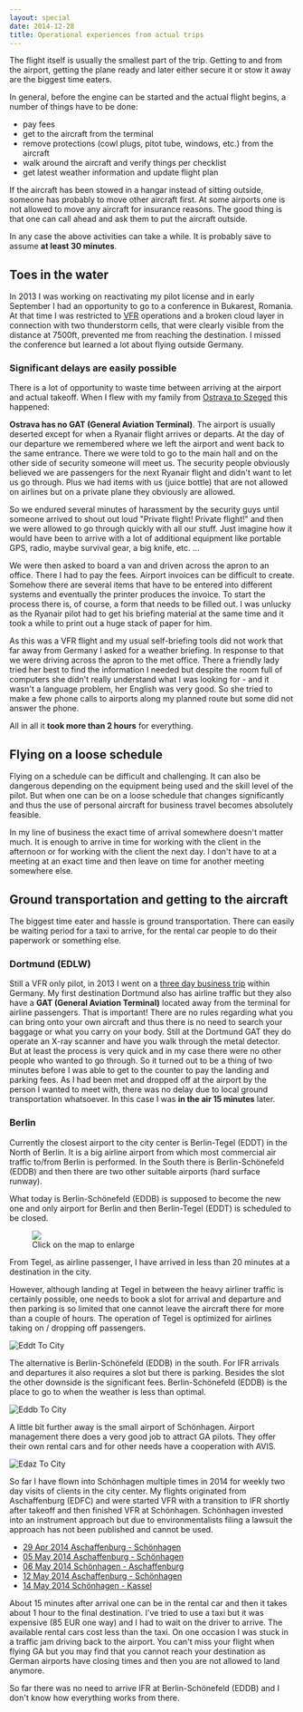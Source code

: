 ```yaml
---
layout: special
date: 2014-12-28
title: Operational experiences from actual trips
---
```

The flight itself is usually the smallest part of the trip. Getting to and from the airport, getting the plane ready and later either secure it or stow it away are the biggest time eaters.

In general, before the engine can be started and the actual flight begins, a number of things have to be done:

* pay fees
* get to the aircraft from the terminal
* remove protections (cowl plugs, pitot tube, windows, etc.) from the aircraft
* walk around the aircraft and verify things per checklist
* get latest weather information and update flight plan

If the aircraft has been stowed in a hangar instead of sitting outside, someone has probably to move other aircraft first. At some airports one is not allowed to move any aircraft for insurance reasons. The good thing is that one can call ahead and ask them to put the aircraft outside.

In any case the above activities can take a while. It is probably save to assume **at least 30 minutes**.

## Toes in the water
In 2013 I was working on reactivating my pilot license and in early September I had an opportunity to go to a conference in Bukarest, Romania. At that time I was restricted to [VFR](vfr-ifr.html) operations and a broken cloud layer in connection with two thunderstorm cells, that were clearly visible from the distance at 7500ft, prevented me from reaching the destination. I missed the conference but learned a lot about flying outside Germany.

### Significant delays are easily possible
There is a lot of opportunity to waste time between arriving at the airport and actual takeoff. When I flew with my family from [Ostrava to Szeged](/2013/09/02/ALE2013-Ostrava-Szeged.html) this happened:

**Ostrava has no GAT (General Aviation Terminal)**. The airport is usually deserted except for when a Ryanair flight arrives or departs. At the day of our departure we remembered where we left the airport and went back to the same entrance. There we were told to go to the main hall and on the other side of security someone will meet us. The security people obviously believed we are passengers for the next Ryanair flight and didn't want to let us go through. Plus we had items with us (juice bottle) that are not allowed on airlines but on a private plane they obviously are allowed.

So we endured several minutes of harassment by the security guys until someone arrived to shout out loud "Private flight! Private flight!" and then we were allowed to go through quickly with all our stuff. Just imagine how it would have been to arrive with a lot of additional equipment like portable GPS, radio, maybe survival gear, a big knife, etc. ...

We were then asked to board a van and driven across the apron to an office. There I had to pay the fees. Airport invoices can be difficult to create. Somehow there are several items that have to be entered into different systems and eventually the printer produces the invoice. To start the process there is, of course, a form that needs to be filled out. I was unlucky as the Ryanair pilot had to get his briefing material at the same time and it took a while to print out a huge stack of paper for him.

As this was a VFR flight and my usual self-briefing tools did not work that far away from Germany I asked for a weather briefing. In response to that we were driving across the apron to the met office. There a friendly lady tried her best to find the information I needed but despite the room full of computers she didn't really understand what I was looking for - and it wasn't a language problem, her English was very good. So she tried to make a few phone calls to airports along my planned route but some did not answer the phone.

All in all it **took more than 2 hours** for everything.

## Flying on a loose schedule
Flying on a schedule can be difficult and challenging. It can also be dangerous depending on the equipment being used and the skill level of the pilot. But when one can be on a loose schedule that changes significantly and thus the use of personal aircraft for business travel becomes absolutely feasible.

In my line of business the exact time of arrival somewhere doesn't matter much. It is enough to arrive in time for working with the client in the afternoon or for working with the client the next day. I don't have to at a meeting at an exact time and then leave on time for another meeting somewhere else.

## Ground transportation and getting to the aircraft
The biggest time eater and hassle is ground transportation. There can easily be waiting period for a taxi to arrive, for the rental car people to do their paperwork or something else.

### Dortmund (EDLW)
Still a VFR only pilot, in 2013 I went on a [three day business trip](/2014/03/29/trip-edlw-edaz.html) within Germany. My first destination Dortmund also has airline traffic but they also have a **GAT (General Aviation Terminal)** located away from the terminal for airline passengers. That is important! There are no rules regarding what you can bring onto your own aircraft and thus there is no need to search your baggage or what you carry on your body. Still at the Dortmund GAT they do operate an X-ray scanner and have you walk through the metal detector. But at least the process is very quick and in my case there were no other people who wanted to go through. So it turned out to be a thing of two minutes before I was able to get to the counter to pay the landing and parking fees. As I had been met and dropped off at the airport by the person I wanted to meet with, there was no delay due to local ground transportation whatsoever. In this case I was **in the air 15 minutes** later.

### Berlin
Currently the closest airport to the city center is Berlin-Tegel (EDDT) in the North of Berlin. It is a big airline airport from which most commercial air traffic to/from Berlin is performed. In the South there is Berlin-Schönefeld (EDDB) and then there are two other suitable airports (hard surface runway).

What today is Berlin-Schönefeld (EDDB) is supposed to become the new one and only airport for Berlin and then Berlin-Tegel (EDDT) is scheduled to be closed.

<figure>
  <a href="berlin-airports.png" target="_blank"><img src="berlin-airports.png"></a>
  <figcaption>Click on the map to enlarge</figcaption>
</figure>

From Tegel, as airline passenger, I have arrived in less than 20 minutes at a destination in the city.

However, although landing at Tegel in between the heavy airliner traffic is certainly possible, one needs to book a slot for arrival and departure and then parking is so limited that one cannot leave the aircraft there for more than a couple of hours. The operation of Tegel is optimized for airlines taking on / dropping off passengers.

![Eddt To City](eddt-to-city.png)

The alternative is Berlin-Schönefeld (EDDB) in the south. For IFR arrivals and departures it also requires a slot but there is parking. Besides the slot the other downside is the significant fees. Berlin-Schönefeld (EDDB) is the place to go to when the weather is less than optimal.

![Eddb To City](eddb-to-city.png)

A little bit further away is the small airport of Schönhagen. Airport management there does a very good job to attract GA pilots. They offer their own rental cars and for other needs have a cooperation with AVIS.

![Edaz To City](edaz-to-city.png)

So far I have flown into Schönhagen multiple times in 2014 for weekly two day visits of clients in the city center. My flights originated from Aschaffenburg (EDFC) and were started VFR with a transition to IFR shortly after takeoff and then finished VFR at Schönhagen. Schönhagen invested into an instrument approach but due to environmentalists filing a lawsuit the approach has not been published and cannot be used.

* [29 Apr 2014 Aschaffenburg - Schönhagen](/2014/04/29/ifr-edfc-edaz.html)
* [05 May 2014 Aschaffenburg - Schönhagen](/2014/05/05/ifr-edfc-edaz.html)
* [06 May 2014 Schönhagen - Aschaffenburg](/2014/05/06/ifr-edaz-edfc.html)
* [12 May 2014 Aschaffenburg - Schönhagen](/2014/05/12/ifr-edfc-edaz.html)
* [14 May 2014 Schönhagen - Kassel](/2014/05/14/ifr-edaz-edvk.html)

About 15 minutes after arrival one can be in the rental car and then it takes about 1 hour to the final destination. I've tried to use a taxi but it was expensive (85 EUR one way) and I had to wait on the driver to arrive. The available rental cars cost less than the taxi. On one occasion I was stuck in a traffic jam driving back to the airport. You can't miss your flight when flying GA but you may find that you cannot reach your destination as German airports have closing times and then you are not allowed to land anymore.

So far there was no need to arrive IFR at Berlin-Schönefeld (EDDB) and I don't know how everything works from there.